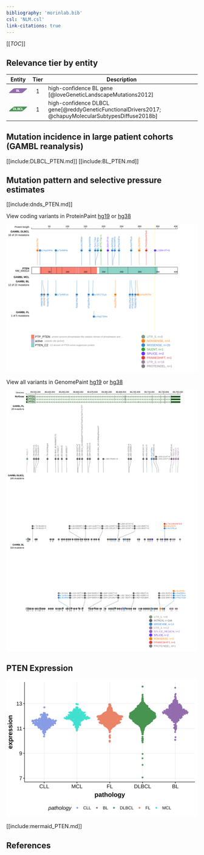 ```yaml
---
bibliography: 'morinlab.bib'
csl: 'NLM.csl'
link-citations: true
---
```

[[_TOC_]]


## Relevance tier by entity

|Entity|Tier|Description               |
|:------:|:----:|--------------------------|
|![BL](images/icons/BL_tier1.png)    |1   |high-confidence BL gene   [@loveGeneticLandscapeMutations2012]|
|![DLBCL](images/icons/DLBCL_tier1.png) |1   |high-confidence DLBCL gene[@reddyGeneticFunctionalDrivers2017; @chapuyMolecularSubtypesDiffuse2018b]|

## Mutation incidence in large patient cohorts (GAMBL reanalysis)

[[include:DLBCL_PTEN.md]]
[[include:BL_PTEN.md]]

## Mutation pattern and selective pressure estimates

[[include:dnds_PTEN.md]]

View coding variants in ProteinPaint [hg19](https://morinlab.github.io/LLMPP/GAMBL/PTEN_protein.html)  or [hg38](https://morinlab.github.io/LLMPP/GAMBL/PTEN_protein_hg38.html)

![](images/proteinpaint/PTEN_NM_000314.svg)

View all variants in GenomePaint [hg19](https://morinlab.github.io/LLMPP/GAMBL/PTEN.html)  or [hg38](https://morinlab.github.io/LLMPP/GAMBL/PTEN_hg38.html)

![](images/proteinpaint/PTEN.svg)

## PTEN Expression
![](images/gene_expression/PTEN_by_pathology.svg)
<!-- ORIGIN: loveGeneticLandscapeMutations2012 -->
<!-- BL: loveGeneticLandscapeMutations2012 -->

[[include:mermaid_PTEN.md]]

## References


